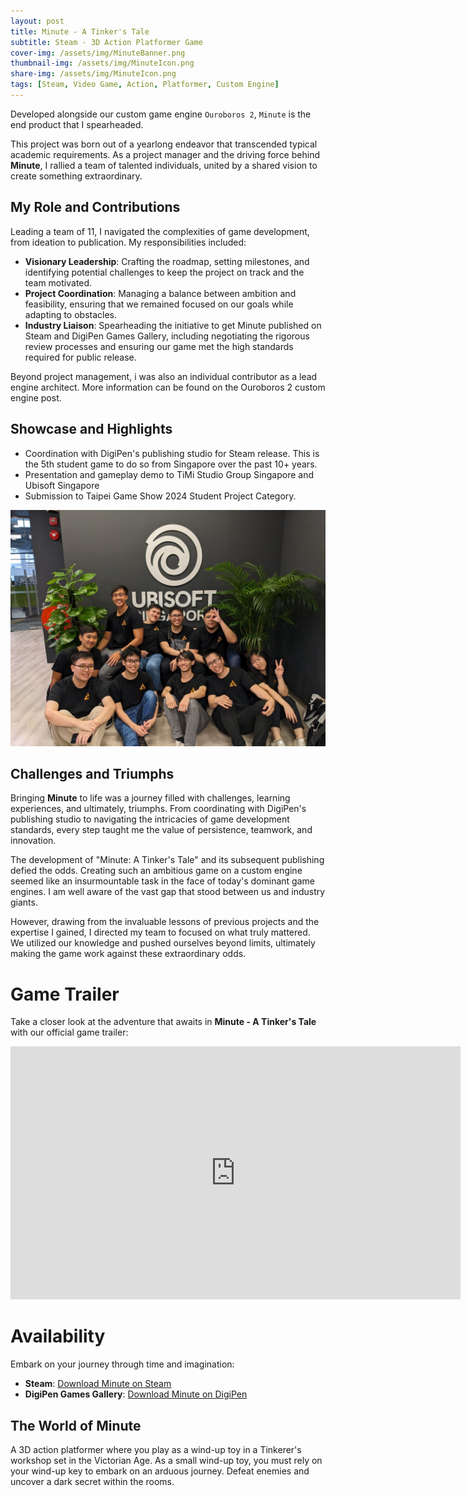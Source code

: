 ```yaml
---
layout: post
title: Minute - A Tinker's Tale
subtitle: Steam - 3D Action Platformer Game
cover-img: /assets/img/MinuteBanner.png
thumbnail-img: /assets/img/MinuteIcon.png
share-img: /assets/img/MinuteIcon.png
tags: [Steam, Video Game, Action, Platformer, Custom Engine]
---
```


Developed alongside our custom game engine `Ouroboros 2`, `Minute` is the end product that I spearheaded.

This project was born out of a yearlong endeavor that transcended typical academic requirements. As a project manager and the driving force behind **Minute**, I rallied a team of talented individuals, united by a shared vision to create something extraordinary.

## My Role and Contributions

Leading a team of 11, I navigated the complexities of game development, from ideation to publication. My responsibilities included:

- **Visionary Leadership**: Crafting the roadmap, setting milestones, and identifying potential challenges to keep the project on track and the team motivated.
- **Project Coordination**: Managing a balance between ambition and feasibility, ensuring that we remained focused on our goals while adapting to obstacles.
- **Industry Liaison**: Spearheading the initiative to get Minute published on Steam and DigiPen Games Gallery, including negotiating the rigorous review processes and ensuring our game met the high standards required for public release.

Beyond project management, i was also an individual contributor as a lead engine architect. More information can be found on the Ouroboros 2 custom engine post.

## Showcase and Highlights

- Coordination with DigiPen's publishing studio for Steam release. This is the 5th student game to do so from Singapore over the past 10+ years.
- Presentation and gameplay demo to TiMi Studio Group Singapore and Ubisoft Singapore
- Submission to Taipei Game Show 2024 Student Project Category.

![Ubisoft Visit](/assets/img/ubisoftVisit.jpg)

## Challenges and Triumphs

Bringing **Minute** to life was a journey filled with challenges, learning experiences, and ultimately, triumphs. From coordinating with DigiPen's publishing studio to navigating the intricacies of game development standards, every step taught me the value of persistence, teamwork, and innovation.

The development of "Minute: A Tinker's Tale" and its subsequent publishing defied the odds. Creating such an ambitious game on a custom engine seemed like an insurmountable task in the face of today's dominant game engines. I am well aware of the vast gap that stood between us and industry giants.

However, drawing from the invaluable lessons of previous projects and the expertise I gained, I directed my team to focused on what truly mattered. We utilized our knowledge and pushed ourselves beyond limits, ultimately making the game work against these extraordinary odds.

# Game Trailer

Take a closer look at the adventure that awaits in **Minute - A Tinker's Tale** with our official game trailer:

<iframe width="720" height="405" src="https://www.youtube.com/embed/SRtp4QoDF68?si=t6EYXqTZ4IbasD35" title="YouTube video player" frameborder="0" allow="accelerometer; autoplay; clipboard-write; encrypted-media; gyroscope; picture-in-picture; web-share" allowfullscreen></iframe>


# Availability

Embark on your journey through time and imagination:

- **Steam**: [Download Minute on Steam](https://store.steampowered.com/app/2556180/Minute/)
- **DigiPen Games Gallery**: [Download Minute on DigiPen](https://games.digipen.edu/games/minute)

## The World of Minute

A 3D action platformer where you play as a wind-up toy in a Tinkerer's workshop set in the Victorian Age. As a small wind-up toy, you must rely on your wind-up key to embark on an arduous journey. Defeat enemies and uncover a dark secret within the rooms.


